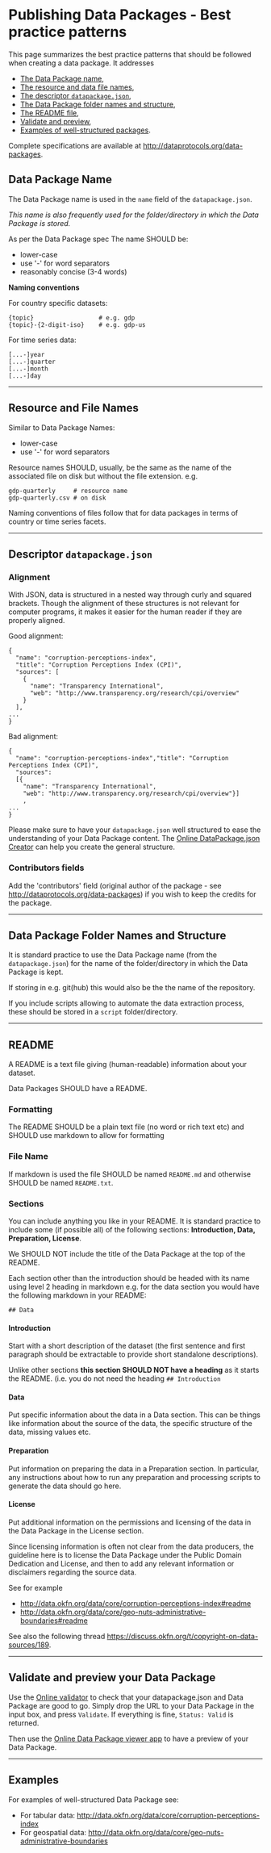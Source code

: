 # Publishing Data Packages - Best practice patterns

This page summarizes the best practice patterns that should be followed when creating a data package. It addresses
* [The Data Package name](#DataPackageName), 
* [The resource and data file names](#Resources),
* [The descriptor `datapackage.json`](#DatapackageJSON),
* [The Data Package folder names and structure](#FolderStructure),
* [The README file](#README),
* [Validate and preview](#ValidatePreview),
* [Examples of well-structured packages](#Examples). 

Complete specifications are available at http://dataprotocols.org/data-packages.

<a name="DataPackageName"></a>
## Data Package Name

The Data Package name is used in the `name` field of the `datapackage.json`.

*This name is also frequently used for the folder/directory in which the Data
Package is stored.*

As per the Data Package spec The name SHOULD be:

* lower-case
* use '-' for word separators
* reasonably concise (3-4 words)

**Naming conventions**

For country specific datasets:

```
{topic}                  # e.g. gdp
{topic}-{2-digit-iso}    # e.g. gdp-us 
```

For time series data:

```
[...-]year
[...-]quarter
[...-]month
[...-]day
```

---

<a name="Resources"></a>
## Resource and File Names

Similar to Data Package Names:

* lower-case
* use '-' for word separators

Resource names SHOULD, usually, be the same as the name of the associated file
on disk but without the file extension. e.g.

```
gdp-quarterly     # resource name
gdp-quarterly.csv # on disk
```

Naming conventions of files follow that for data packages in terms of country
or time series facets.

----

<a name="DatapackageJSON"></a>
## Descriptor `datapackage.json`

### Alignment

With JSON, data is structured in a nested way through curly and squared brackets. Though the alignment of these structures is not relevant for computer programs, it makes it easier for the human reader if they are properly aligned.

Good alignment:
```
{
  "name": "corruption-perceptions-index",
  "title": "Corruption Perceptions Index (CPI)",
  "sources": [
    {
      "name": "Transparency International",
      "web": "http://www.transparency.org/research/cpi/overview"
    }
  ],
...
}
```

Bad alignment:
```
{
  "name": "corruption-perceptions-index","title": "Corruption Perceptions Index (CPI)",
  "sources": 
  [{
    "name": "Transparency International",
    "web": "http://www.transparency.org/research/cpi/overview"}]
    ,
...
}
```

Please make sure to have your `datapackage.json` well structured to ease the understanding of your Data Package content. The [Online DataPackage.json Creator](http://data.okfn.org/tools/create) can help you create the general structure.  

### Contributors fields

Add the 'contributors' field (original author of the package - see http://dataprotocols.org/data-packages) if you wish to keep the credits for the package.

----

<a name="FolderStructure"></a>
## Data Package Folder Names and Structure

It is standard practice to use the Data Package name (from the
`datapackage.json`) for the name of the folder/directory in which the Data
Package is kept.

If storing in e.g. git(hub) this would also be the the name of the repository.

If you include scripts allowing to automate the data extraction process, these should be stored in a `script` folder/directory.

----

<a name="README"></a>
## README

A README is a text file giving (human-readable) information about your dataset.

Data Packages SHOULD have a README.

### Formatting

The README SHOULD be a plain text file (no word or rich text etc) and SHOULD use markdown to allow for formatting

### File Name

If markdown is used the file SHOULD be named `README.md` and otherwise SHOULD be named
`README.txt`.

### Sections

You can include anything you like in your README. It is standard practice to
include some (if possible all) of the following sections: **Introduction, Data, Preparation, License**.

We SHOULD NOT include the title of the Data Package at the top of the README.

Each section other than the introduction should be headed with its name using
level 2 heading in markdown e.g. for the data section you would have the
following markdown in your README:

```
## Data
```

#### **Introduction**

Start with a short description of the dataset (the first sentence and first
paragraph should be extractable to provide short standalone descriptions).

Unlike other sections **this section SHOULD NOT have a heading** as it starts the README. (i.e. you do not
need the heading `## Introduction` 

#### **Data**

Put specific information about the data in a Data section. This can be things
like information about the source of the data, the specific structure of the
data, missing values etc.

#### **Preparation**

Put information on preparing the data in a Preparation section. In particular,
any instructions about how to run any preparation and processing scripts to
generate the data should go here.

#### **License**

Put additional information on the permissions and licensing of the data in the
Data Package in the License section.

Since licensing information is often not clear from the data producers, the guideline here is to license the Data Package under the Public Domain Dedication and License, and then to add any relevant information or disclaimers regarding the source data. 

See for example 
* http://data.okfn.org/data/core/corruption-perceptions-index#readme
* http://data.okfn.org/data/core/geo-nuts-administrative-boundaries#readme 

See also the following thread https://discuss.okfn.org/t/copyright-on-data-sources/189.

----

<a name="ValidatePreview"></a>
## Validate and preview your Data Package

Use the [Online validator](/tools/validate) to check that your datapackage.json and Data Package are good to go. Simply drop the URL to your Data Package in the input box, and press `Validate`. If everything is fine, `Status: Valid` is returned.

Then use the [Online Data Package viewer app](/tools/view) to have a preview of your Data Package.

----

<a name="Examples"></a>
## Examples

For examples of well-structured Data Package see:
* For tabular data: http://data.okfn.org/data/core/corruption-perceptions-index
* For geospatial data: http://data.okfn.org/data/core/geo-nuts-administrative-boundaries


